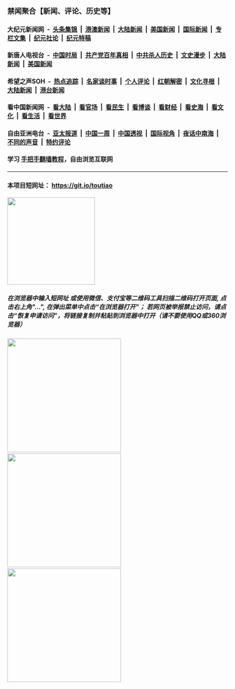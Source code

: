 ### 禁闻聚合【新闻、评论、历史等】

#### 大纪元新闻网 &nbsp;-&nbsp; [头条集锦](indexes/E头条集锦.md?t=03051831) &nbsp;|&nbsp; [港澳新闻](indexes/E港澳新闻.md?t=03051831)  &nbsp;|&nbsp; [大陆新闻](indexes/E大陆新闻.md?t=03051831) &nbsp;|&nbsp; [美国新闻](indexes/E美国新闻.md?t=03051831) &nbsp;|&nbsp; [国际新闻](indexes/E国际新闻.md?t=03051831) &nbsp;|&nbsp; [专栏文集](indexes/E专栏文集.md?t=03051831) &nbsp;|&nbsp; [纪元社论](indexes/E纪元社论.md?t=03051831) &nbsp;|&nbsp; [纪元特稿](indexes/E纪元特稿.md?t=03051831) 

#### 新唐人电视台 &nbsp;-&nbsp; [中国时局](indexes/N中国时局.md?t=03051831) &nbsp;|&nbsp; [共产党百年真相](indexes/N共产党百年真相.md?t=03051831) &nbsp;|&nbsp; [中共杀人历史](indexes/N中共杀人历史.md?t=03051831) &nbsp;|&nbsp; [文史漫步](indexes/N文史漫步.md?t=03051831) &nbsp;|&nbsp; [大陆新闻](indexes/N大陆新闻.md?t=03051831) &nbsp;|&nbsp; [美国新闻](indexes/N美国新闻.md?t=03051831)

#### 希望之声SOH &nbsp;-&nbsp; [热点追踪](indexes/H热点追踪.md?t=03051831) &nbsp;|&nbsp; [名家谈时事](indexes/H名家谈时事.md?t=03051831) &nbsp;|&nbsp; [个人评论](indexes/H个人评论.md?t=03051831)  &nbsp;|&nbsp; [红朝解密](indexes/H红朝解密.md?t=03051831) &nbsp;|&nbsp; [文化寻根](indexes/H文化寻根.md?t=03051831) &nbsp;|&nbsp; [大陆新闻](indexes/H大陆新闻.md?t=03051831) &nbsp;|&nbsp; [港台新闻](indexes/H港台新闻.md?t=03051831)

#### 看中国新闻网 &nbsp;-&nbsp; [看大陆](indexes/S看大陆.md?t=03051831) &nbsp;|&nbsp; [看官场](indexes/S看官场.md?t=03051831) &nbsp;|&nbsp; [看民生](indexes/S看民生.md?t=03051831)  &nbsp;|&nbsp; [看博谈](indexes/S看博谈.md?t=03051831) &nbsp;|&nbsp; [看财经](indexes/S看财经.md?t=03051831) &nbsp;|&nbsp; [看史海](indexes/S看史海.md?t=03051831) &nbsp;|&nbsp; [看文化](indexes/S看文化.md?t=03051831) &nbsp;|&nbsp; [看生活](indexes/S看生活.md?t=03051831) &nbsp;|&nbsp; [看世界](indexes/S看世界.md?t=03051831)

#### 自由亚洲电台 &nbsp;-&nbsp; [亚太报道](indexes/R亚太报道.md?t=03051831) &nbsp;|&nbsp; [中国一周](indexes/R中国一周.md?t=03051831) &nbsp;|&nbsp; [中国透视](indexes/R中国透视.md?t=03051831)  &nbsp;|&nbsp; [国际视角](indexes/R国际视角.md?t=03051831) &nbsp;|&nbsp; [夜话中南海](indexes/R夜话中南海.md?t=03051831) &nbsp;|&nbsp; [不同的声音](indexes/R不同的声音.md?t=03051831) &nbsp;|&nbsp; [特约评论](indexes/R特约评论.md?t=03051831)

#### 学习 [手把手翻墙教程](https://github.com/gfw-breaker/guides/wiki)，自由浏览互联网

----

#### 本项目短网址： https://git.io/toutiao
<img src="https://raw.githubusercontent.com/gfw-breaker/banned-news/master/scripts/img/qr.png" width="200px"/>  

##### 在浏览器中输入短网址 或使用微信、支付宝等二维码工具扫描二维码打开页面, 点击右上角"...", 在弹出菜单中点击“在浏览器打开”； 若网页被举报禁止访问，请点击“恢复申请访问”，将链接复制并粘贴到浏览器中打开（请不要使用QQ或360浏览器）

<img src="https://raw.githubusercontent.com/gfw-breaker/banned-news/master/scripts/img/1.png" width="260px"/> &nbsp; <img src="https://raw.githubusercontent.com/gfw-breaker/banned-news/master/scripts/img/2.png" width="260px"/> &nbsp; <img src="https://raw.githubusercontent.com/gfw-breaker/banned-news/master/scripts/img/3.png" width="260px"/>
